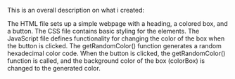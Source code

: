 This is an overall description on what i created:

The HTML file sets up a simple webpage with a heading, a colored box, and a button.
The CSS file contains basic styling for the elements.
The JavaScript file defines functionality for changing the color of the box when the button is clicked.
The getRandomColor() function generates a random hexadecimal color code.
When the button is clicked, the getRandomColor() function is called, and the background color of the box (colorBox) is changed to the generated color.
